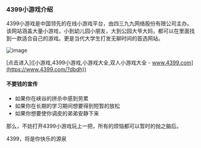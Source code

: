 ### 4399小游戏介绍

4399小游戏是中国领先的在线小游戏平台，由四三九九网络股份有限公司主办。该网站涵盖大量小游戏，小到幼儿园小朋友，大到公园大爷大妈，都可以在里面找到一款适合自己的游戏。更是当代大学生打发无聊时间的首选网站。

![image]([C:\Users\鄢菲菲\Desktop\MD\0Sroo9zthu.jpg](https://github.com/Yanfeife/yff/blob/main/0Sroo9zthu.jpg))

[点击进入]([小游戏,4399小游戏,小游戏大全,双人小游戏大全 - www.4399.com](https://www.4399.com/?dbdh))

#### 不要钱的宣传

* 如果你在峡谷的拼杀中感到劳累
* 如果你在长期的学习期间想要得到短暂的放松
* 如果你想要使你调皮的弟弟安静下来

那么，不妨打开4399小游戏玩上一把，所有的烦恼都可以暂时的抛之脑后。

4399，将是你快乐的源泉
